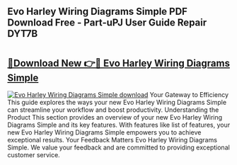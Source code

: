 ## Evo Harley Wiring Diagrams Simple PDF Download Free - Part-uPJ User Guide Repair DYT7B

# <h2><a href="http://dfovvv.blite.top/?on=Evo+Harley+Wiring+Diagrams+Simple">🔗Download New 👉🔴 Evo Harley Wiring Diagrams Simple</a></h2>

[![Evo Harley Wiring Diagrams Simple download](https://i.imgur.com/lujVjoI.png)](http://dfovvv.blite.top/?on=Evo+Harley+Wiring+Diagrams+Simple)
Your Gateway to Efficiency This guide explores the ways your new Evo Harley Wiring Diagrams Simple can streamline your workflow and boost productivity. Understanding the Product This section provides an overview of your new Evo Harley Wiring Diagrams Simple and its key features. With features like list of features, your new Evo Harley Wiring Diagrams Simple empowers you to achieve exceptional results. Your Feedback Matters Evo Harley Wiring Diagrams Simple. We value your feedback and are committed to providing exceptional customer service.
